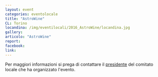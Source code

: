 ```yaml
---
layout: event
categories: eventolocale
title: "AstroWine"
CL: Torino
locandina: /img/eventilocali/2016_AstroWine/locandina.jpg
gallery:
articolo: "AstroWine"
report:
facebook: 
link:
---
```


Per maggiori informazioni si prega di contattare il [presidente](/comitatilocali/) del comitato locale che ha organizzato l'evento.

